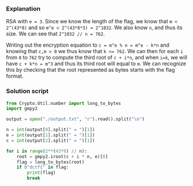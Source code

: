 ### Explanation
RSA with `e = 3`.
Since we know the length of the flag, we know that
`m < 2^(43*8)` and so `m^e < 2^(43*8*3) = 2^1032`.
We also know `n`, and thus its size. We can see that `2^1032 // n = 762`.

Writing out the encryption equation to `c = m^e % n = m^e - k*n` and knowing that `c,m > 0` we thus know that `k <= 762`. We can then for each `i` from `0` to `762` try to compute the third root of `c + i*n`, and when `i=k`, we will have `c + k*n = m^3` and thus its third root will equal to `m`. We can recognize this by checking that the root represented as bytes starts with the flag format.

### Solution script
```py
from Crypto.Util.number import long_to_bytes
import gmpy2

output = open("./output.txt", "r").read().split("\n")

n = int(output[0].split(" = ")[1])
e = int(output[1].split(" = ")[1])
c = int(output[2].split(" = ")[1])

for i in range(2**(43*8) // n):
    root = gmpy2.iroot(c + i * n, e)[0]
    flag = long_to_bytes(root)
    if b"dctf{" in flag:
        print(flag)
        break
```